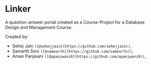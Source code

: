 # Linker

A question-answer portal created as a Course-Project for a Database Design and Management Course.

Created by:
- Sehej Jain `([@sehejjain](https://github.com/sehejjain))`, 
- Samarth Soni `([@samearth](https://github.com/samearth))`, 
- Aman Panjwani `([@apanjwani0](https://github.com/apanjwani0))`, 

